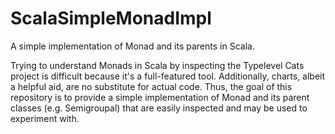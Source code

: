 # ScalaSimpleMonadImpl
A simple implementation of Monad and its parents in Scala.

Trying to understand Monads in Scala by inspecting the Typelevel Cats project is difficult because it's a full-featured tool. Additionally, charts, albeit a helpful aid, are no substitute for actual code. Thus, the goal of this repository is to provide a simple implementation of Monad and its parent classes (e.g. Semigroupal) that are easily inspected and may be used to experiment with.
